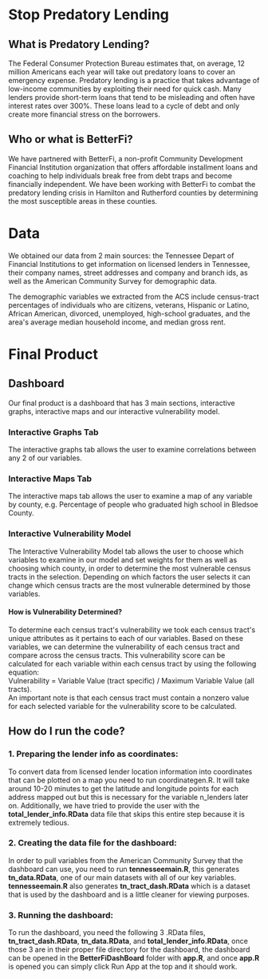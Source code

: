 # Stop Predatory Lending
## What is Predatory Lending?
The Federal Consumer Protection Bureau estimates that, on average, 12 million Americans each year will take out predatory loans to cover an emergency expense. Predatory lending is a practice that takes advantage of low-income communities by exploiting their need for quick cash. Many lenders provide short-term loans that tend to be misleading and often have interest rates over 300%. These loans lead to a cycle of debt and only create more financial stress on the borrowers. 

## Who or what is BetterFi?
We have partnered with BetterFi, a non-profit Community Development Financial Institution organization that offers affordable installment loans and coaching to help individuals break free from debt traps and become financially independent. We have been working with BetterFi to combat the predatory lending crisis in Hamilton and Rutherford counties by determining the most susceptible areas in these counties. 

# Data
We obtained our data from 2 main sources: the Tennessee Depart of Financial Institutions to get information on licensed lenders in Tennessee, their company names, street addresses and company and branch ids, as well as the American Community Survey for demographic data.

The demographic variables we extracted from the ACS include census-tract percentages of individuals who are citizens, veterans, Hispanic or Latino, African American, divorced, unemployed, high-school graduates, and the area's average median household income, and median gross rent.

# Final Product
## Dashboard 
Our final product is a dashboard that has 3 main sections, interactive graphs, interactive maps and our interactive vulnerability model. 

### Interactive Graphs Tab
The interactive graphs tab allows the user to examine correlations between any 2 of our variables.

### Interactive Maps Tab
The interactive maps tab allows the user to examine a map of any variable by county, e.g. Percentage of people who graduated high school in Bledsoe County.

### Interactive Vulnerability Model
The Interactive Vulnerability Model tab allows the user to choose which variables to examine in our model and set weights for them as well as choosing which county, in order to determine the most vulnerable census tracts in the selection. Depending on which factors the user selects it can change which census tracts are the most vulnerable determined by those variables.

#### How is Vulnerability Determined?
To determine each census tract's vulnerability we took each census tract's unique attributes as it pertains to each of our variables. Based on these variables, we can determine the vulnerability of each census tract and compare across the census tracts. This vulnerability score can be calculated for each variable within each census tract by using the following equation: <br> Vulnerability = Variable Value (tract specific) / Maximum Variable Value (all tracts). <br>
An important note is that each census tract must contain a nonzero value for each selected variable for the vulnerability score to be calculated. 

## How do I run the code?

### 1. Preparing the lender info as coordinates:
To convert data from licensed lender location information into coordinates that can be plotted on a map you need to run coordinategen.R. It will take around 10-20 minutes to get the latitude and longitude points for each address mapped out but this is necessary for the variable n_lenders later on. Additionally, we have tried to provide the user with the **total_lender_info.RData** data file that skips this entire step because it is extremely tedious.

### 2. Creating the data file for the dashboard:
In order to pull variables from the American Community Survey that the dashboard can use, you need to run **tennesseemain.R**, this generates **tn_data.RData**, one of our main datasets with all of our key variables. **tennesseemain.R** also generates **tn_tract_dash.RData** which is a dataset that is used by the dashboard and is a little cleaner for viewing purposes.

### 3. Running the dashboard:
To run the dashboard, you need the following 3 .RData files, **tn_tract_dash.RData**, **tn_data.RData**, and **total_lender_info.RData**, once those 3 are in their proper file directory for the dashboard, the dashboard can be opened in the **BetterFiDashBoard** folder with **app.R**, and once **app.R** is opened you can simply click Run App at the top and it should work.
